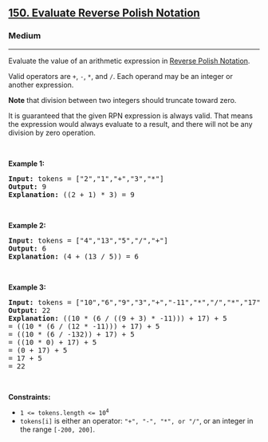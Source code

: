<h2><a href="https://leetcode.com/problems/evaluate-reverse-polish-notation/description/">150. Evaluate Reverse Polish Notation</a></h2><h3>Medium</h3><hr><div>
<p>Evaluate the value of an arithmetic expression in <a href="https://en.wikipedia.org/wiki/Reverse_Polish_notation">Reverse Polish Notation</a>.

Valid operators are <code>+</code>, <code>-</code>, <code>*</code>, and <code>/</code>. Each operand may be an integer or another expression.

<strong>Note</strong> that division between two integers should truncate toward zero.

It is guaranteed that the given RPN expression is always valid. That means the expression would always evaluate to a result, and there will not be any division by zero operation.</p>

<p>&nbsp;</p>
<p><strong>Example 1:</strong></p>

<pre><strong>Input:</strong> tokens = ["2","1","+","3","*"]
<strong>Output:</strong> 9
<strong>Explanation:</strong> ((2 + 1) * 3) = 9
</pre>

<p>&nbsp;</p>
<p><strong>Example 2:</strong></p>

<pre><strong>Input:</strong> tokens = ["4","13","5","/","+"]
<strong>Output:</strong> 6
<strong>Explanation:</strong> (4 + (13 / 5)) = 6
</pre>

<p>&nbsp;</p>
<p><strong>Example 3:</strong></p>

<pre><strong>Input:</strong> tokens = ["10","6","9","3","+","-11","*","/","*","17","+","5","+"]
<strong>Output:</strong> 22
<strong>Explanation:</strong> ((10 * (6 / ((9 + 3) * -11))) + 17) + 5
= ((10 * (6 / (12 * -11))) + 17) + 5
= ((10 * (6 / -132)) + 17) + 5
= ((10 * 0) + 17) + 5
= (0 + 17) + 5
= 17 + 5
= 22
</pre>

<p>&nbsp;</p>
<p><strong>Constraints:</strong></p>

<ul>
	<li><code>1 <= tokens.length <= 10<sup>4</sup></code></li>
	<li><code>tokens[i]</code> is either an operator: <code>"+", "-", "*", or "/"</code>, or an integer in the range <code>[-200, 200]</code>.</li>
</ul>
</div>